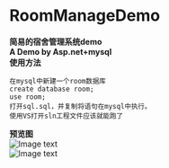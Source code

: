 # RoomManageDemo
**简易的宿舍管理系统demo**  
**A Demo by Asp.net+mysql**  
**使用方法** 
```
在mysql中新建一个room数据库  
create database room;  
use room;  
打开sql.sql，并复制将语句在mysql中执行。  
使用VS打开sln工程文件应该就能跑了  
```
**预览图**  
![Image text](https://github.com/516134941/RoomManageDemo/edit/master/pic/index1.jpg)  
![Image text](https://github.com/516134941/RoomManageDemo/edit/master/pic/index2.png)
